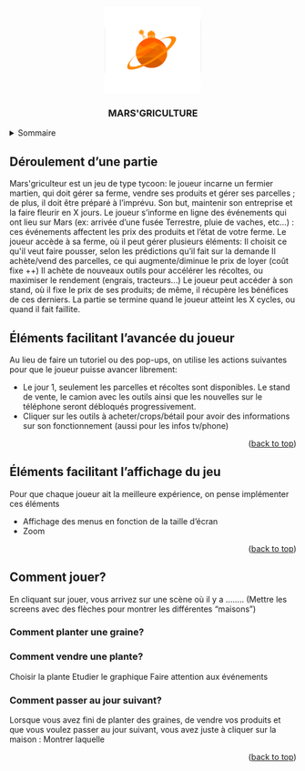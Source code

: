 <a name="readme-top"></a>

<!-- LOGO DU PROJET -->
<div align="center">
    <img src="images/MARSgriculture_logo.png" alt="Logo" width="170" height="150">
<h3 align="center">MARS'GRICULTURE</h3>
</div>



<!-- SOMMAIRE -->
<details>
  <summary>Sommaire</summary>
  <ol>
    <li><a href="#deroulement">Déroulement d'une partie</a></li>
    <li><a href="#avancee">Eléments facilitant l’avancée du joueur</a></li>
    <li><a href="#affichage">Eléments facilitant l'affichage du jeu</a></li>
    <li><a href="#comment">Comment jouer?</a></li>
  </ol>
</details>



<!-- DEROULEMENT D'UNE PARTIE -->
<a name="deroulement"></a>

## Déroulement d’une partie

Mars'griculteur est un jeu de type tycoon: le joueur incarne un fermier martien, qui doit gérer sa ferme, vendre ses produits et gérer ses parcelles ; de plus, il doit être préparé à l’imprévu.
Son but, maintenir son entreprise et la faire fleurir en X jours.
Le joueur s’informe en ligne des événements qui ont lieu sur Mars (ex: arrivée d’une fusée Terrestre, pluie de vaches, etc…) : ces événements affectent les prix des produits et l’état de votre ferme.
Le joueur accède à sa ferme, où il peut gérer plusieurs éléments:
Il choisit ce qu'il veut faire pousser, selon les prédictions qu’il fait sur la demande
Il achète/vend des parcelles, ce qui augmente/diminue le prix de loyer (coût fixe ++)
Il achète de nouveaux outils pour accélérer les récoltes, ou maximiser le rendement (engrais, tracteurs...)
Le joueur peut accéder à son stand, où il fixe le prix de ses produits;  de même, il récupère les bénéfices de ces derniers.
La partie se termine quand le joueur atteint les X cycles, ou quand il fait faillite.



<!-- ELEMENTS FACILITANT L'AVANCEE DU JOUEUR -->
<a name="avancee"></a>

## Éléments facilitant l’avancée du joueur

Au lieu de faire un tutoriel ou des pop-ups, on utilise les actions suivantes pour que le joueur puisse avancer librement:
* Le jour 1, seulement les parcelles et récoltes sont disponibles. Le stand de vente, le camion avec les outils ainsi que les nouvelles sur le téléphone seront débloqués progressivement.
* Cliquer sur les outils à acheter/crops/bétail pour avoir des informations sur son fonctionnement (aussi pour les infos tv/phone)

<p align="right">(<a href="#readme-top">back to top</a>)</p>



<!-- ELEMENTS FACILITANT L'AFFICHAGE DU JEU -->
<a name="affichage"></a>

## Éléments facilitant l’affichage du jeu

Pour que chaque joueur ait la meilleure expérience, on pense implémenter ces éléments
* Affichage des menus en fonction de la taille d’écran
* Zoom 

<p align="right">(<a href="#readme-top">back to top</a>)</p>



<!-- COMMENT JOUER? -->
<a name="comment"></a>

## Comment jouer?
En cliquant sur jouer, vous arrivez sur une scène où il y a ……..
(Mettre les screens avec des flèches pour montrer les différentes “maisons”)

### Comment planter une graine?

### Comment vendre une plante?
Choisir la plante
Etudier le graphique
Faire attention aux événements

### Comment passer au jour suivant?

Lorsque vous avez fini de planter des graines, de vendre vos produits et que vous voulez passer au jour suivant, vous avez juste à cliquer sur la maison : Montrer laquelle



<p align="right">(<a href="#readme-top">back to top</a>)</p>


